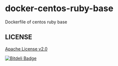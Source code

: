docker-centos-ruby-base
=======================

Dockerfile of centos ruby base

LICENSE
-------

[Apache License v2.0](http://www.apache.org/licenses/LICENSE-2.0)


[![Bitdeli Badge](https://d2weczhvl823v0.cloudfront.net/futoase/docker-centos-ruby-base/trend.png)](https://bitdeli.com/free "Bitdeli Badge")

